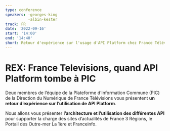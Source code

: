 ```yaml
---
type: conference
speakers: -georges-king
          -albin-kester
track: FR
date: '2022-09-16'
start: '14:00'
end: '14:40'
short: Retour d'expérience sur l'usage d'API Platform chez France Télévisions
---
```


# REX: France Televisions, quand API Platform tombe à PIC

Deux membres de l’équipe de la Plateforme d’Information Commune (PIC) de la Direction du Numérique de France Télévisions vous présentent **un retour d’expérience sur l’utilisation de API Platform**.

Nous allons vous présenter **l’architecture et l’utilisation des différentes API** pour supporter la charge des sites d’actualités de France 3 Régions, le Portail des Outre-mer La 1ère et Franceinfo.




